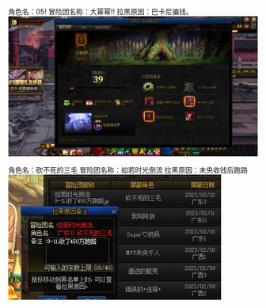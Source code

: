 角色名：05!
冒险团名称：大幂幂!!
拉黑原因：巴卡尼骗钱。
![拉黑人员](./picture/20230208051739.png "巴卡尼打团骗子。")

角色名：砍不死的三毛
冒险团名称：如若时光倒流
拉黑原因：未央收钱后跑路
![拉黑人员](./picture/2023021264544.jpg "未央收钱后跑路")